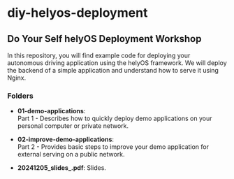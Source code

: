 # diy-helyos-deployment

## Do Your Self helyOS Deployment Workshop

In this repository, you will find example code for deploying your autonomous driving application using the helyOS framework. 
We will deploy the backend of a simple application and understand how to serve it using Nginx.

### Folders

- **01-demo-applications**:  
  Part 1 - Describes how to quickly deploy demo applications on your personal computer or private network.

- **02-improve-demo-applications**:  
  Part 2 - Provides basic steps to improve your demo application for external serving on a public network.

- **20241205_slides_.pdf**:
  Slides. 
